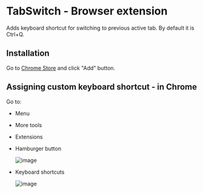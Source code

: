 # TabSwitch - Browser extension
Adds keyboard shortcut for switching to previous active tab. By default it is Ctrl+Q.

## Installation

Go to [Chrome Store](https://chrome.google.com/webstore/detail/tabswitch/hkkjnapbpnfjjfgplecclaokkgiekeej) and click "Add" button.

## Assigning custom keyboard shortcut - in Chrome
Go to:
 * Menu
 * More tools
 * Extensions
 * Hamburger button
 
   ![image](https://user-images.githubusercontent.com/8268674/79165405-faa9dc80-7dda-11ea-91ab-e189e16de816.png)
 * Keyboard shortcuts
   
   ![image](https://user-images.githubusercontent.com/8268674/79226309-0f778600-7e56-11ea-830f-837f5c5188c2.png)
